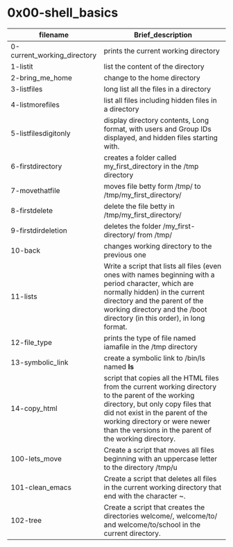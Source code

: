 # 0x00-shell_basics

|filename|Brief_description|
|--------------|---------------------------------------------------|
|0-current_working_directory|prints the current working  directory|
|1-listit|list the content of the directory|
|2-bring_me_home |change to the home directory|
|3-listfiles |long list all the files in a directory|
|4-listmorefiles |list all files including hidden files in a directory|
|5-listfilesdigitonly |display directory contents, Long format, with users and Group IDs displayed, and hidden files starting with.|
|6-firstdirectory |creates a folder called my_first_directory in the /tmp directory|
|7-movethatfile |moves file betty form /tmp/ to /tmp/my_first_directory/|
|8-firstdelete |delete the file betty in /tmp/my_first_directory/|
|9-firstdirdeletion |deletes the folder /my_first-directory/ from /tmp/|
|10-back |changes working directory to the previous one|
|11-lists |Write a script that lists all files (even ones with names beginning with a period character, which are normally hidden) in the current directory and the parent of the working directory and the /boot directory (in this order), in long format.|
|12-file_type |prints the type of file named iamafile in the /tmp directory|
|13-symbolic_link |create a symbolic link to /bin/ls named __ls__|
|14-copy_html |script that copies all the HTML files from the current working directory to the parent of the working directory, but only copy files that did not exist in the parent of the working directory or were newer than the versions in the parent of the working directory.|
|100-lets_move |Create a script that moves all files beginning with an uppercase letter to the directory /tmp/u|
|101-clean_emacs |Create a script that deletes all files in the current working directory that end with the character ~.|
|102-tree |Create a script that creates the directories welcome/, welcome/to/ and welcome/to/school in the current directory.|
